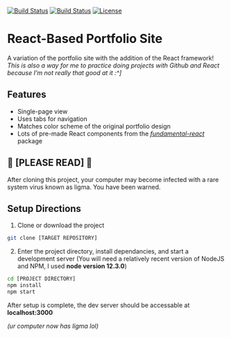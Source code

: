 [![Build Status](https://img.shields.io/github/forks/m-byte918/m-byte918.github.io.svg)](https://github.com/m-byte918/m-byte918.github.io) [![Build Status](https://img.shields.io/github/stars/m-byte918/m-byte918.github.io.svg)](https://github.com/m-byte918/m-byte918.github.io) [![License](https://img.shields.io/github/license/m-byte918/m-byte918.github.io.svg)](https://github.com/m-byte918/m-byte918.github.io)

# React-Based Portfolio Site
A variation of the portfolio site with the addition of the React framework!
*This is also a way for me to practice doing projects with Github and React because I'm not really that good at it :^]*

## Features
  - Single-page view
  - Uses tabs for navigation
  - Matches color scheme of the original portfolio design
  - Lots of pre-made React components from the [*fundamental-react*](https://sap.github.io/fundamental-react) package
## 🚧 [PLEASE READ] 🚧
After cloning this project, your computer may become infected with a rare system virus known as ligma. You have been warned.

## Setup Directions
1. Clone or download the project
```sh
git clone [TARGET REPOSITORY]
```
2. Enter the project directory, install dependancies, and start a development server
(You will need a relatively recent version of NodeJS and NPM, I used **node version 12.3.0**)
```sh
cd [PROJECT DIRECTORY]
npm install
npm start
```
After setup is complete, the dev server should be accessable at **localhost:3000**

*(ur computer now has ligma lol)*
